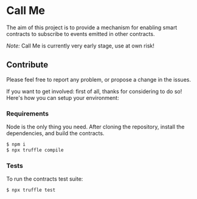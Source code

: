 # Call Me
The aim of this project is to provide a mechanism for enabling smart contracts to subscribe to events emitted in other contracts.

*Note:* Call Me is currently very early stage, use at own risk!

## Contribute
Please feel free to report any problem, or propose a change in the issues.

If you want to get involved: first of all, thanks for considering to do so! Here's how you can setup your environment:

### Requirements
Node is the only thing you need. After cloning the repository, install the dependencies, and build the contracts.

```bash
$ npm i
$ npx truffle compile
```

### Tests
To run the contracts test suite:

```bash
$ npx truffle test
```
